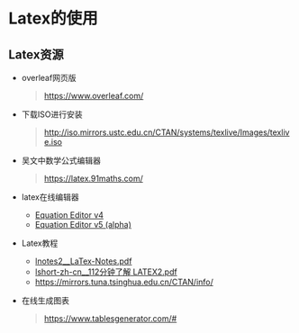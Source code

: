 Latex的使用
==

## Latex资源
* overleaf网页版
    >https://www.overleaf.com/
* 下载ISO进行安装
    >http://iso.mirrors.ustc.edu.cn/CTAN/systems/texlive/Images/texlive.iso
* 吴文中数学公式编辑器
    >https://latex.91maths.com/
* latex在线编辑器
    * [Equation Editor v4](https://www.codecogs.com/latex/eqneditor.php)
    * [Equation Editor v5 (alpha)](https://editor.codecogs.com/)
* Latex教程
    * [lnotes2__LaTex-Notes.pdf](./lnotes2__LaTex_Notes.pdf)
    * [lshort-zh-cn__112分钟了解 LATEX2.pdf](./lshort-zh-cn__112分钟了解LATEX2)
    * https://mirrors.tuna.tsinghua.edu.cn/CTAN/info/
    
* 在线生成图表
    >https://www.tablesgenerator.com/#